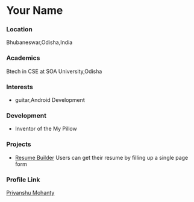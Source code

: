 # Your Name

### Location

Bhubaneswar,Odisha,India

### Academics

Btech in CSE at SOA University,Odisha

### Interests

- guitar,Android Development

### Development

- Inventor of the My Pillow

### Projects

- [Resume Builder](https://github.com/priyanshu68/Resume_Builder) Users can get their resume by filling up a single page form

### Profile Link

[Priyanshu Mohanty](https://github.com/priyanshu68)
